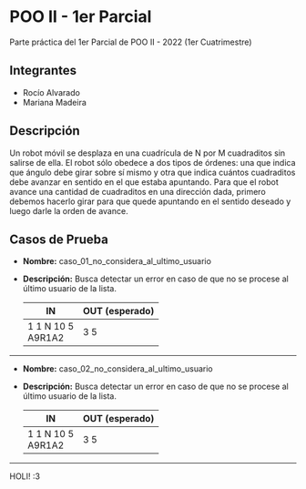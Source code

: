 # POO II - 1er Parcial
Parte práctica del 1er Parcial de POO II - 2022 (1er Cuatrimestre)

## Integrantes
- Rocío Alvarado
- Mariana Madeira

## Descripción
Un robot móvil se desplaza en una cuadrícula de N por M cuadraditos sin salirse de ella. El robot sólo obedece a dos tipos de órdenes: una que indica que ángulo debe girar sobre sí mismo y otra que indica cuántos cuadraditos debe avanzar en sentido en el que estaba apuntando. Para que el robot avance una cantidad de cuadraditos en una dirección dada, primero debemos hacerlo girar para que quede apuntando en el sentido deseado y luego darle la orden de avance.

## Casos de Prueba
- **Nombre:** caso_01_no_considera_al_ultimo_usuario
- **Descripción:** Busca detectar un error en caso de que no se procese al último usuario de la lista.

  | IN                   | OUT (esperado) |
  |----------------------|----------------|
  | 1 1 N 10 5<br>A9R1A2 | 3 5            |
---
- **Nombre:** caso_02_no_considera_al_ultimo_usuario
- **Descripción:** Busca detectar un error en caso de que no se procese al último usuario de la lista.

  | IN                   | OUT (esperado) |
  |----------------------|----------------|
  | 1 1 N 10 5<br>A9R1A2 | 3 5            |
---



HOLI! :3 
